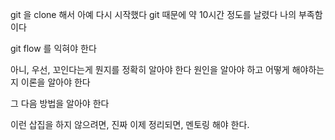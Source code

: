 
git 을 clone 해서 아예 다시 시작했다 
git 때문에 약 10시간 정도를 날렸다 
나의 부족함이다 

git flow 를 익혀야 한다 

아니, 우선, 꼬인다는게 뭔지를 정확히 알아야 한다 
원인을 알아야 하고 
어떻게 해야하는지 이론을 알아야 한다 

그 다음 방법을 알아야 한다 

이런 삽집을 하지 않으려면, 진짜 이제 정리되면, 멘토링 해야 한다. 
